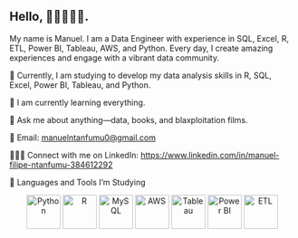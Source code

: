 ## Hello, 👋🏾👨🏿‍💻.

My name is Manuel. I am a Data Engineer with experience in SQL, Excel, R, ETL, Power BI, Tableau, AWS, and Python. Every day, I create amazing experiences and engage with a vibrant data community.

🔭 Currently, I am studying to develop my data analysis skills in R, SQL, Excel, Power BI, Tableau, and Python.

🌱 I am currently learning everything.

💬 Ask me about anything—data, books, and blaxploitation films.

📧 Email: manuelntanfumu0@gmail.com

👩🏾‍💻 Connect with me on LinkedIn: https://www.linkedin.com/in/manuel-filipe-ntanfumu-384612292

🚀 Languages and Tools I’m Studying

<p align="center">
  <img src="https://cdn.jsdelivr.net/gh/devicons/devicon/icons/python/python-original-wordmark.svg" height="60" alt="Python" />
  <img src="https://cdn.jsdelivr.net/gh/devicons/devicon/icons/r/r-original.svg" height="60" alt="R" />
  <img src="https://cdn.jsdelivr.net/gh/devicons/devicon/icons/mysql/mysql-original-wordmark.svg" height="60" alt="MySQL" />
  <img src="https://cdn.jsdelivr.net/gh/devicons/devicon/icons/amazonwebservices/amazonwebservices-original-wordmark.svg" height="60" alt="AWS" />
  <img src="https://upload.wikimedia.org/wikipedia/commons/4/4b/Tableau_Logo.png" height="60" alt="Tableau" />
  <img src="https://img.icons8.com/color/96/000000/power-bi.png" height="60" alt="Power BI" />
  <img src="https://img.icons8.com/color/48/000000/data-in-both-directions.png" height="60" alt="ETL" />
</p>



